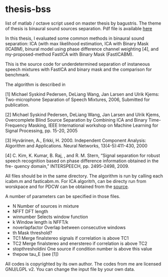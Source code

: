 thesis-bss
==========
list of matlab / octave script used on master thesis by bagustris.
The theme of thesis is binaural sound sources separation. Pdf file is available [here]( http://www.mendeley.com/download/public/6887973/5393254001/c61cc0b8ee45c17e75481e01ee01a6a3b2ca0ac2/dl.pdf)

In this thesis, I evaluated some common methods in binaural sound separation: ICA (with max likelihood estimation, ICA with Binary Mask (ICABM), binural model using phase difference channel weighting [4], and my-proposed-method FastICA with Binary Mask (FastICABM).

This is the source code for underdetermined separation of instaneous speech mixtures with FastICA and binary mask and the comparison for benchmark. 

The algorithm is described in

[1]	Michael Syskind Pedersen, DeLiang Wang, Jan Larsen and Ulrik Kjems: 
	Two-microphone Separation of Speech Mixtures, 2006, Submitted for publication.

[2]	Michael Syskind Pedersen, DeLiang Wang, Jan Larsen and Ulrik Kjems, Overcomplete Blind Source Separation by 
	Combining ICA and Binary Time-Frequency Masking, IEEE International workshop on Machine 
	Learning for Signal Processing, pp. 15-20, 2005

[3] Hyvärinen, A., Erkki, H. 2000. Independent Component
Analysis: Algorithm and Applications. Neural Networks, 13(4-5):411-430, 2000

[4] C. Kim, K. Kumar, B. Raj, , and R. M. Stern, “Signal separation for robust
speech recognition based on phase difference information obtained in the fre-
quency domain,” INTERSPEECH, pp. 2495–2498, 2009.


All files should be in the same directory. 
The algorithm is run by calling each icabm.m and fasticabm.m. 
For ICA algoritrh, can be directy run from worskpace and for PDCW can be obtained from the [source](http://www.cs.cmu.edu/~chanwook/MyAlgorithms/PDCW_IS2009/INTERSPEECH2009Package.zip).

A number of parameters can be specified in those files.

- N 			Number of sources in mixture
- NFFT			DFT length
- winnumber		Selects window function
- k			Window length is NFFT/k
- noverlapfactor		Overlap between consecutive windows
- th 			Mask threshold?
- TC1			Merge finalstereo signals if correlation is above TC1
- TC2	 		Merge finalstereo and enerstereo if correlation is above TC2
- stopthresholdini	One source if condition number is above this value
- thepow			tau_E (see [1])

All codes is copyrighted by its own author. The codes from me are licensed GNU/LGPL v2.
You can change the input file by your own data.
